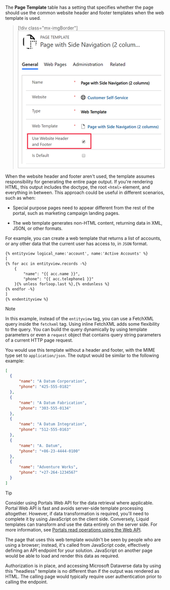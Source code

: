 The **Page Template** table has a setting that specifies whether the page should use the common website header and footer templates when the web template is used. 

> [!div class="mx-imgBorder"]
> [![Screenshot of the Page Template table, showing the setting to use a website header and footer.](../media/page-template.png)](../media/page-template.png#lightbox)

When the website header and footer aren't used, the template assumes responsibility for generating the entire page output. If you're rendering HTML, this output includes the doctype, the root `<html>` element, and everything in between. This approach could be useful in different scenarios, such as when:

- Special purpose pages need to appear different from the rest of the portal, such as marketing campaign landing pages.

- The web template generates non-HTML content, returning data in XML, JSON, or other formats.

For example, you can create a web template that returns a list of accounts, or any other data that the current user has access to, in `JSON` format. 

```twig
{% entityview logical_name:'account', name:'Active Accounts' %}
[
{% for acc in entityview.records -%}
    {
        "name": "{{ acc.name }}",
        "phone": "{{ acc.telephone1 }}"
    }{% unless forloop.last %},{% endunless %}
{% endfor -%}
]
{% endentityview %}
```

> [!NOTE]
> In this example, instead of the `entityview` tag,  you can use a FetchXML query inside the `fetchxml` tag. Using inline FetchXML adds some flexibility to the query. You can build the query dynamically by using template parameters or even a `request` object that contains query string parameters of a current HTTP page request.

You would use this template without a header and footer, with the MIME type set to `application/json`. The output would be similar to the following example:

```json
[
  {
      "name": "A Datum Corporation",
      "phone": "425-555-0182"
  },
  {
      "name": "A Datum Fabrication",
      "phone": "303-555-0134"
  },
  {
      "name": "A Datum Integration",
      "phone": "512-555-0163"
  },
  {
      "name": "A. Datum",
      "phone": "+86-23-4444-0100"
  },
  {
      "name": "Adventure Works",
      "phone": "+27-264-1234567"
  }
]
```

> [!TIP]
> Consider using Portals Web API for the data retrieval where applicable. Portal Web API is fast and avoids server-side template processing altogether. However, if data transformation is required, you'll need to complete it by using JavaScript on the client side. Conversely, Liquid templates can transform and use the data entirely on the server side. For more information, see [Portals read operations using the Web API](/power-pages/configure/read-operations?azure-portal=true).

The page that uses this web template wouldn't be seen by people who are using a browser; instead, it's called from JavaScript code, effectively defining an API endpoint for your solution. JavaScript on another page would be able to load and render this data as required.

Authorization is in place, and accessing Microsoft Dataverse data by using this "headless" template is no different than if the output was rendered as HTML. The calling page would typically require user authentication prior to calling the endpoint.

